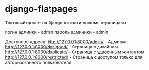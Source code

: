 # django-flatpages
Тестовый проект на Django со статическими страницами

логин админки - admin
пароль админики - admin

Доступные адреса:
http://127.0.0.1:8000/admin/ - Админка
http://127.0.0.1:8000/designed/ - Страница с дизайном
http://127.0.0.1:8000/duplicate/ - Страница с удвоенным контентом
http://127.0.0.1:8000/restricted/ - Страница с доступом только для авторизованного пользователя.
